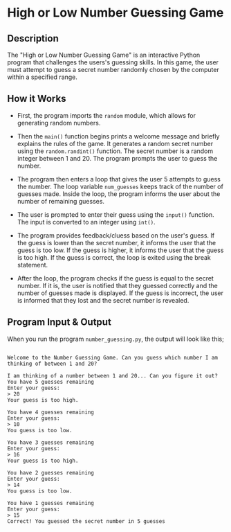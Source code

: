 # High or Low Number Guessing Game

## Description

The "High or Low Number Guessing Game" is an interactive Python program that challenges the users's guessing skills. In this game, the user must attempt to guess a secret number randomly chosen by the computer within a specified range.

## How it Works

- First, the program imports the `random` module, which allows for generating random numbers.

- Then the `main()` function begins prints a welcome message and briefly explains the rules of the game. It generates a random secret number using the `random.randint()` function. The secret number is a random integer between 1 and 20. The program prompts the user to guess the number.

- The program then enters a loop that gives the user 5 attempts to guess the number. The loop variable `num_guesses` keeps track of the number of guesses made. Inside the loop, the program informs the user about the number of remaining guesses.

- The user is prompted to enter their guess using the `input()` function. The input is converted to an integer using `int()`.

- The program provides feedback/cluess based on the user's guess. If the guess is lower than the secret number, it informs the user that the guess is too low. If the guess is higher, it informs the user that the guess is too high. If the guess is correct, the loop is exited using the break statement.

- After the loop, the program checks if the guess is equal to the secret number. If it is, the user is notified that they guessed correctly and the number of guesses made is displayed. If the guess is incorrect, the user is informed that they lost and the secret number is revealed.


## Program Input & Output

When you run the program `number_guessing.py`, the output will look like this;

```

Welcome to the Number Guessing Game. Can you guess which number I am thinking of between 1 and 20?

I am thinking of a number between 1 and 20... Can you figure it out?
You have 5 guesses remaining
Enter your guess:
> 20
Your guess is too high.

You have 4 guesses remaining
Enter your guess:
> 10
You guess is too low.

You have 3 guesses remaining
Enter your guess:
> 16
Your guess is too high.

You have 2 guesses remaining
Enter your guess:
> 14
You guess is too low.

You have 1 guesses remaining
Enter your guess:
> 15
Correct! You guessed the secret number in 5 guesses
```
